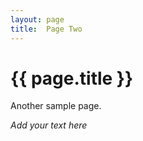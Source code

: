```yaml
---
layout: page
title:  Page Two
---
```


# {{ page.title }}


Another sample page.

_Add your text here_
